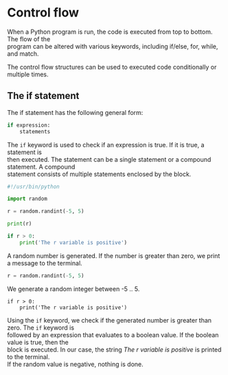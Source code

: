 # Control flow

When a Python program is run, the code is executed from top to bottom. The flow of the  
program can be altered with various keywords, including if/else, for, while, and match.

The control flow structures can be used to executed code conditionally or multiple times.

## The if statement

The if statement has the following general form:

```python
if expression:
    statements

```

The `if` keyword is used to check if an expression is true. If it is true, a statement is  
then executed. The statement can be a single statement or a compound statement. A compound  
statement consists of multiple statements enclosed by the block.  

```python
#!/usr/bin/python

import random

r = random.randint(-5, 5)

print(r)

if r > 0:
    print('The r variable is positive')
```

A random number is generated. If the number is greater than zero, we print a message to the terminal.

```python
r = random.randint(-5, 5)
```

We generate a random integer between -5 .. 5.

```
if r > 0:
    print('The r variable is positive')
```

Using the `if` keyword, we check if the generated number is greater than zero. The `if` keyword is  
followed by an expression that evaluates to a boolean value.  If the boolean value is true, then the  
block is executed. In our case, the string *The r variable is positive* is printed to the terminal.  
If the random value is negative, nothing is done. 
